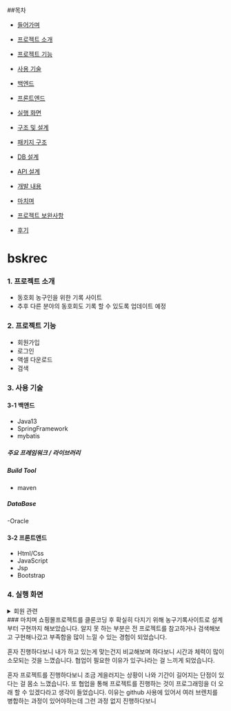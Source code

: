 ##목차
- [들어가며](#들어가며)
 - [프로젝트 소개](#1-프로젝트-소개)
 - [프로젝트 기능](#2-프로젝트-기능)
 - [사용 기술](#3-사용-기술)
  - [백엔드](#3-1-백엔드)
  - [프론트엔드](#3-2-프론트엔드)
 - [실행 화면](#4-실행-화면)
 
- [구조 및 설계](#구조-및-설계)
 - [패키지 구조](#패키지-구조)
 - [DB 설계](#2-db-설계)
 - [API 설계](#3-api-설계)
 
- [개발 내용](#개발-내용)
- [마치며](#마치며)
 - [프로젝트 보완사항](#1-프로젝트-보완사항)
 - [후기](#2-후기)

# bskrec
### 1. 프로젝트 소개
- 동호회 농구인을 위한 기록 사이트
- 추후 다른 분야의 동호회도 기록 할 수 있도록 업데이트 예정

### 2. 프로젝트 기능
- 회원가입
- 로그인
- 액셀 다운로드
- 검색

### 3. 사용 기술

#### 3-1 백앤드
- Java13
- SpringFramework
- mybatis
##### 주요 프레임워크 / 라이브러리

##### Build Tool
- maven
##### DataBase
-Oracle 

#### 3-2 프론트앤드
- Html/Css
- JavaScript
- Jsp
- Bootstrap

### 4. 실행 화면
<details>
	<summary>회원 관련</summary>
**1. 회원가입 화면**
**2-1. 회원가입 화면**
**3. 회원가입 화면**

</details>
### 마치며
쇼핑몰프로젝트를 클론코딩 후 확실히 다지기 위해 농구기록사이트로 
설계부터 구현까지 해보았습니다.
알지 못 하는 부분은 전 프로젝트를 참고하거나 검색해보고 구현해나갔고 
부족함을 많이 느낄 수 있는 경험이 되었습니다.

혼자 진행하다보니 내가 하고 있는게 맞는건지 비교해보며 하다보니 시간과 체력이 많이 소모되는 것을 느꼈습니다.
협업이 필요한 이유가 있구나라는 걸 느끼게 되었습니다.





혼자 프로젝트를 진행하다보니 조금 게을러지는 상황이 나와 기간이 길어지는 단점이 있다는 걸
몸소 느꼈습니다. 
또 협업을 통해 프로젝트를 진행하는 것이 프로그래밍을 더 오래 할 수 있겠다라고 생각이 들었습니다.
이유는 github 사용에 있어서 여러 브렌치를 병합하는 과정이 있어야하는데 
그런 과정 없지 진행하다보니 
